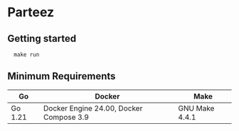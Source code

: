 # Parteez

## Getting started

```shell
  make run
```

## Minimum Requirements

| Go      | Docker                                  | Make           |
|---------|-----------------------------------------|----------------|
| Go 1.21 | Docker Engine 24.00, Docker Compose 3.9 | GNU Make 4.4.1 |
